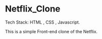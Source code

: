 # Netflix_Clone
<p>Tech Stack: HTML , CSS , Javascript.</p>
            <p>This is a simple Front-end clone of the Netflix.</p>
